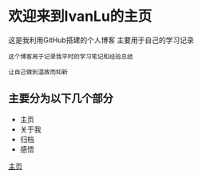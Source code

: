 # 欢迎来到IvanLu的主页
这是我利用GitHub搭建的个人博客
主要用于自己的学习记录

```
这个博客用于记录我平时的学习笔记和经验总结

让自己做到温故而知新
```

## 主要分为以下几个部分

- 主页
- 关于我
- 归档
- 感悟


[主页](https://ivanlu1024.github.io)

